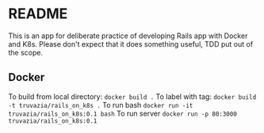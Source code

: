 # README

This is an app for deliberate practice of developing Rails app with Docker and K8s. Please don't expect that it does
something useful, TDD put out of the scope.

## Docker

To build from local directory: `docker build .`
To label with tag: `docker build -t truvazia/rails_on_k8s .`
To run bash `docker run -it truvazia/rails_on_k8s:0.1 bash`
To run server `docker run -p 80:3000 truvazia/rails_on_k8s:0.1`
